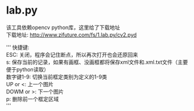# lab.py

该工具依赖opencv python库，这里给了下载地址<br/>
下载地址: http://www.zifuture.com/fs/1.lab.py/cv2.pyd<br/>

'''
快捷键:<br/>
ESC:         关闭，程序会记住断点，所以再次打开也会还原回来<br/>
s:           保存当前的记录，如果有画框、没画框都将保存xml文件和.xml.txt文件（主要便于python读取）<br/>
数字键1-9:   切换当前框定类别为定义的1-9类<br/>
UP or <:     上一个图片<br/>
DOWM or >:   下一个图片<br/>
p:           删除前一个框定区域<br/>
'''